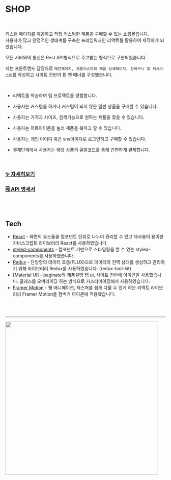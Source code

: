<br />

# SHOP

<br />

커스텀 페이지를 제공하고 직접 커스텀한 제품을 구매할 수 있는 쇼핑몰입니다. <br />
사용자가 많고 안정적인 생태계를 구축한 프레임워크인 리액트를 활용하여 제작하게 되었습니다.

모든 서버와의 통신은 Rest API형식으로 주고받는 형식으로 구현되었습니다.

저는 프론트엔드 담당으로
`메인페이지, 제품리스트와 제품 상세페이지, 장바구니 및 위시리스트`를 작성하고 사이트 전반의 톤 앤 매너를 구성했습니다.


<br />


- 리액트를 학습하며 팀 프로젝트를 경험합니다.

- 사용자는 커스텀을 하거나 커스텀이 되지 않은 일반 상품을 구매할 수 있습니다.
- 사용자는 가격과 사이즈, 검색기능으로 원하는 제품을 찾을 수 있습니다.
- 사용자는 하트아이콘을 눌러 제품을 북마크 할 수 있습니다.
- 사용자는 개인 아이디 혹은 sns아이디로 로그인하고 구매할 수 있습니다.
- 결제단계에서 사용자는 해당 상품의 큐알코드를 통해 간편하게 결제합니다.

<br />


### [✨<u> 자세히보기</u>](https://my-portpolio.vercel.app/blog/shoppingApp)

### <a href='https://github.com/pvpvpvpvp/ShoppingMall' target='\_blank' rel='noreferrer'>🗒 API 명세서 </a>

<br />
<br />

## Tech

- [React] - 화면의 요소들을 컴포넌트 단위로 나누어 관리할 수 있고 재사용이 용이한 자바스크립트 라이브러리 React를 사용하였습니다.
- [styled-components] - 컴포넌트 기반으로 스타일링을 할 수 있는 styled-components를 사용하였습니다.
- [Redux] - 단방향의 데이터 흐름(FLUX)으로 데이터의 전역 상태를 생성하고 관리하기 위해 라이브러리 Redux를 사용하였습니다. (redux-tool-kit)
- [Material UI] - paginate와 제품설명 탭 ui, 사이트 전반에 아이콘을 사용했습니다. 클래스를 오버라이딩 하는 방식으로 커스터마이징해서 사용하였습니다.
- [Framer Motion] - 웹 애니메이션, 제스쳐를 쉽게 다룰 수 있게 하는 리액트 라이브러리 Framer Motion을 햄버거 아이콘에 적용했습니다.

<br />
<br />

---

<!-- ![shop-screen](https://user-images.githubusercontent.com/60907634/153445813-8e2b1131-9e40-4df4-a580-13edb76b82b7.png) -->
<img src="https://user-images.githubusercontent.com/60907634/153445813-8e2b1131-9e40-4df4-a580-13edb76b82b7.png"  width="480" height="auto">





<br />

[react]: (https://ko.reactjs.org/)
[styled-components]: (https://styled-components.com/)
[redux]: (https://ko.redux.js.org/)
[material icon]: (https://mui.com/components/material-icons/)
[framer motion]: (https://www.framer.com/motion/)
